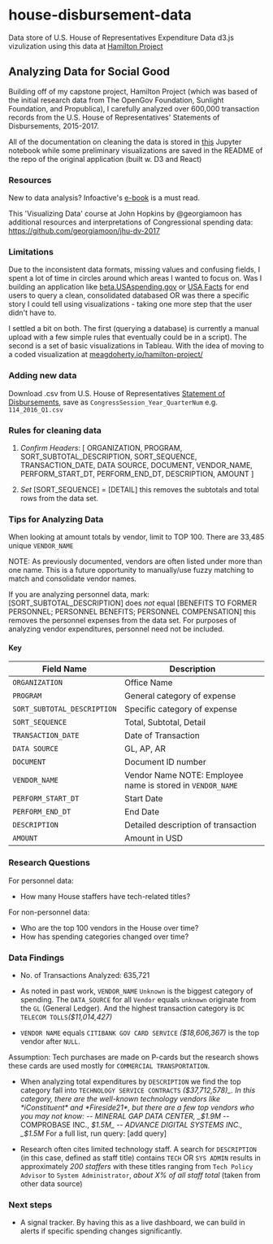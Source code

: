 # house-disbursement-data
Data store of U.S. House of Representatives Expenditure Data
d3.js vizulization using this data at [Hamilton Project](https://github.com/meagdoh/hamilton-project)

## Analyzing Data for Social Good
Building off of my capstone project, Hamilton Project (which was based of the initial research data from The OpenGov Foundation, Sunlight Foundation, and Propublica), I carefully analyzed over 600,000 transaction records from the U.S. House of Representatives' Statements of Disbursements, 2015-2017.

All of the documentation on cleaning the data is stored in [this](https://github.com/meagdoh/hamilton-project/blob/master/data/HamiltonProject_DataStore.ipynb) Jupyter notebook while some preliminary visualizations are saved in the README of the repo of the original application (built w. D3 and React)

### Resources
New to data analysis? Infoactive's [e-book](https://infoactive.co/data-design/) is a must read.

This 'Visualizing Data' course at John Hopkins by @georgiamoon has additional resources and interpretations of Congressional spending data: https://github.com/georgiamoon/jhu-dv-2017

### Limitations
Due to the inconsistent data formats, missing values and confusing fields, I spent a lot of time in circles around which areas I wanted to focus on. Was I building an application like [beta.USAspending.gov](https://beta.usaspending.gov/#/) or [USA Facts](https://usafacts.org/) for end users to query a clean, consolidated databased OR was there a specific story I could tell using visualizations - taking one more step that the user didn't have to.

I settled a bit on both. The first (querying a database) is currently a manual upload with a few simple rules that eventually could be in a script). The second is a set of basic visualizations in Tableau. With the idea of moving to a coded visualization at [meagdoherty.io/hamilton-project/](meagdoherty.io/hamilton-project/)


### Adding new data
Download .csv from U.S. House of Representatives [Statement of Disbursements](https://disbursements.house.gov/), save as `CongressSession_Year_QuarterNum` e.g. `114_2016_Q1.csv`

### Rules for cleaning data
1) *Confirm Headers*: [ ORGANIZATION, PROGRAM, SORT_SUBTOTAL_DESCRIPTION, SORT_SEQUENCE, TRANSACTION_DATE, DATA SOURCE, DOCUMENT, VENDOR_NAME, PERFORM_START_DT, PERFORM_END_DT, DESCRIPTION, AMOUNT
]

2) *Set* [SORT_SEQUENCE] = [DETAIL] this removes the subtotals and total rows from the data set.

### Tips for Analyzing Data
When looking at amount totals by vendor, limit to TOP 100. There are 33,485 unique `VENDOR_NAME`

NOTE: As previously documented, vendors are often listed under more than one name. This is a future opportunity to manually/use fuzzy matching to match and consolidate vendor names.

If you are analyzing personnel data, mark: [SORT_SUBTOTAL_DESCRIPTION] does *not* equal [BENEFITS TO FORMER PERSONNEL; PERSONNEL BENEFITS; PERSONNEL COMPENSATION] this removes the personnel expenses from the data set. For purposes of analyzing vendor expenditures, personnel need not be included.


#### Key
| Field Name | Description |
| ----------- | ------- |
|`ORGANIZATION`| Office Name |
|`PROGRAM`| General category of expense |
|`SORT_SUBTOTAL_DESCRIPTION`| Specific category of expense |
|`SORT_SEQUENCE`| Total, Subtotal, Detail |
|`TRANSACTION_DATE`| Date of Transaction |
|`DATA SOURCE`| GL, AP, AR |
|`DOCUMENT`| Document ID number |
|`VENDOR_NAME`| Vendor Name NOTE: Employee name is stored in `VENDOR_NAME` |
|`PERFORM_START_DT`| Start Date |
|`PERFORM_END_DT`| End Date |
|`DESCRIPTION`| Detailed description of transaction |
|`AMOUNT`| Amount in USD |

### Research Questions

For personnel data:
- How many House staffers have tech-related titles?

For non-personnel data:
- Who are the top 100 vendors in the House over time?
- How has spending categories changed over time?

### Data Findings
- No. of Transactions Analyzed: 635,721

- As noted in past work, `VENDOR_NAME` `Unknown` is the biggest category of spending. The `DATA_SOURCE` for all `Vendor` equals `unknown` originate from the `GL` (General Ledger). And the highest transaction category is `DC TELECOM TOLLS`_($11,014,427)_

- `VENDOR NAME` equals `CITIBANK GOV CARD SERVICE` _($18,606,367)_ is the top vendor after `NULL`.

Assumption: Tech purchases are made on P-cards but the research shows these cards are used mostly for `COMMERCIAL TRANSPORTATION`.

- When analyzing total expenditures by `DESCRIPTION` we find the top category fall into `TECHNOLOGY SERVICE CONTRACTS` _($37,712,578)_. In this category, there are the well-known technology vendors like *iConstituent* and *Fireside21*, but there are a few top vendors who you may not know:
-- MINERAL GAP DATA CENTER, _$1.9M_
-- COMPROBASE INC., _$1.5M_
-- ADVANCE DIGITAL SYSTEMS INC., _$1.5M_
For a full list, run query: [add query]

- Research often cites limited technology staff. A search for `DESCRIPTION` (in this case, defined as staff title) contains `TECH` OR `SYS ADMIN` results in approximately _200 staffers_ with these titles ranging from `Tech Policy Advisor` to `System Administrator`, _about X% of all staff total_ (taken from other data source)


### Next steps
- A signal tracker. By having this as a live dashboard, we can build in alerts if specific spending changes significantly.
